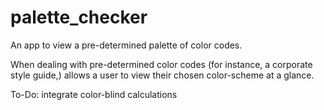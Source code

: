 # palette_checker

An app to view a pre-determined palette of color codes.

When dealing with pre-determined color codes (for instance, a corporate style guide,) allows a user to view their chosen color-scheme at a glance.

To-Do: integrate color-blind calculations